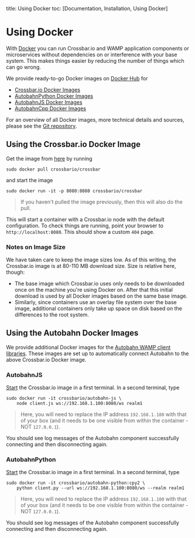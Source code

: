 title: Using Docker
toc: [Documentation, Installation, Using Docker]

# Using Docker

With [Docker](https://www.docker.com/) you can run Crossbar.io and WAMP application components or microservices without dependencies on or interference with your base system. This makes things easier by reducing the number of things which can go wrong.

We provide ready-to-go Docker images on [Docker Hub](https://hub.docker.com/r/crossbario/) for

* [Crossbar.io Docker Images](https://hub.docker.com/r/crossbario/crossbar/tags/)
* [AutobahnPython Docker Images](https://hub.docker.com/r/crossbario/autobahn-python/tags/)
* [AutobahnJS Docker Images](https://hub.docker.com/r/crossbario/autobahn-js/tags/)
* [AutobahnCpp Docker Images](https://hub.docker.com/r/crossbario/autobahn-cpp/tags/)

For an overview of all Docker images, more technical details and sources, please see the [Git repository](https://github.com/crossbario/crossbar-docker).


## Using the Crossbar.io Docker Image

Get the image from [here](https://hub.docker.com/r/crossbario/crossbar/tags/) by running

    sudo docker pull crossbario/crossbar

and start the image

    sudo docker run -it -p 8080:8080 crossbario/crossbar

> If you haven't pulled the image previously, then this will also do the pull.

This will start a container with a Crossbar.io node with the default configuration. To check things are running, point your browser to `http://localhost:8080`. This should show a custom `404` page.

### Notes on Image Size

We have taken care to keep the image sizes low. As of this writing, the Crossbar.io image is at 80-110 MB download size. Size is relative here, though:

* The base image which Crossbar.io uses only needs to be downloaded once on the machine you're using Docker on. After that this initial download is used by all Docker images based on the same base image.
* Similarly, since containers use an overlay file system over the base image, additional containers only take up space on disk based on the differences to the root system.


## Using the Autobahn Docker Images

We provide additional Docker images for the [Autobahn WAMP client libraries](http://crossbar.io/autobahn/). These images are set up to automatically connect Autobahn to the above Crossbar.io Docker image.


### AutobahnJS

[Start](#using-the-crossbar.io-docker-image) the Crossbar.io image in a first terminal. In a second terminal, type

    sudo docker run -it crossbario/autobahn-js \
        node client.js ws://192.168.1.100:8080/ws realm1

> Here, you will need to replace the IP address `192.168.1.100` with that of your box (and it needs to be one visible from within the container - NOT `127.0.0.1`).

You should see log messages of the Autobahn component successfully connecting and then disconnecting again.


### AutobahnPython

[Start](#using-the-crossbar.io-docker-image) the Crossbar.io image in a first terminal. In a second terminal, type

    sudo docker run -it crossbario/autobahn-python:cpy2 \
        python client.py --url ws://192.168.1.100:8080/ws --realm realm1

> Here, you will need to replace the IP address `192.168.1.100` with that of your box (and it needs to be one visible from within the container - NOT `127.0.0.1`).

You should see log messages of the Autobahn component successfully connecting and then disconnecting again.
